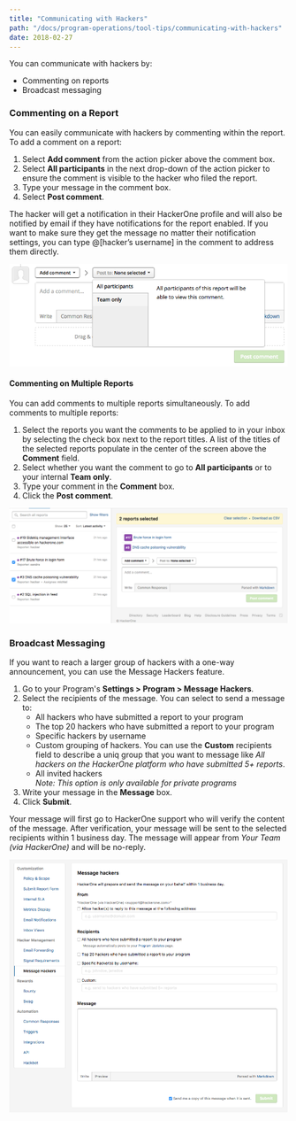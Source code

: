 ```yaml
---
title: "Communicating with Hackers"
path: "/docs/program-operations/tool-tips/communicating-with-hackers"
date: 2018-02-27
---
```

You can communicate with hackers by:
* Commenting on reports
* Broadcast messaging

### Commenting on a Report
You can easily communicate with hackers by commenting within the report. To add a comment on a report:
1. Select **Add comment** from the action picker above the comment box.
2. Select **All participants** in the next drop-down of the action picker to ensure the comment is visible to the hacker who filed the report.
3. Type your message in the comment box.
4. Select **Post comment**.

The hacker will get a notification in their HackerOne profile and will also be notified by email if they have notifications for the report enabled. If you want to make sure they get the message no matter their notification settings, you can type @[hacker’s username] in the comment to address them directly.

![Communicate with hackers1](./images/communicate-with-hackers.png?raw=true)

#### Commenting on Multiple Reports
You can add comments to multiple reports simultaneously. To add comments to multiple reports:
1. Select the reports you want the comments to be applied to in your inbox by selecting the check box next to the report titles. A list of the titles of the selected reports populate in the center of the screen above the **Comment** field.
2. Select whether you want the comment to go to **All participants** or to your internal **Team only**.
3. Type your comment in the **Comment** box.
4. Click the **Post comment**.

![Communicate with hackers2](./images/communicate-with-hackers3.png?raw=true)

### Broadcast Messaging
If you want to reach a larger group of hackers with a one-way announcement, you can use the Message Hackers feature.
1. Go to your Program's **Settings > Program > Message Hackers**.
2. Select the recipients of the message. You can select to send a message to: <ul><li>All hackers who have submitted a report to your program</li><li>The top 20 hackers who have submitted a report to your program</li><li>Specific hackers by username</li><li>Custom grouping of hackers. You can use the **Custom** recipients field to describe a uniq group that you want to message like *All hackers on the HackerOne platform who have submitted 5+ reports*.<li>All invited hackers<br>*Note: This option is only available for private programs*</li></ul>
3. Write your message in the **Message** box.
4. Click **Submit**.

Your message will first go to HackerOne support who will verify the content of the message. After verification, your message will be sent to the selected recipients within 1 business day. The message will appear from *Your Team (via HackerOne)* and will be no-reply.

![Communicate with hackers3](./images/communicate-with-hackers2.png?raw=true)
